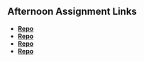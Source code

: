 ## Afternoon Assignment Links

* **[Repo](https://github.com/3rinmae/vue-playground.git)**
* **[Repo](https://github.com/3rinmae/<ASSIGNMENT_REPO>)**
* **[Repo](https://github.com/3rinmae/<ASSIGNMENT_REPO>)**
* **[Repo](https://github.com/3rinmae/<ASSIGNMENT_REPO>)**
